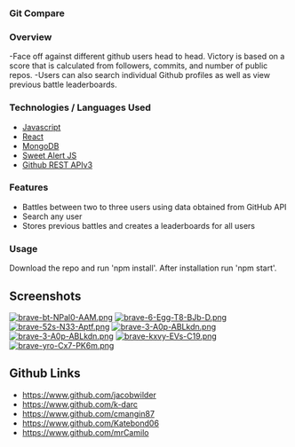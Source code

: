 ### Git Compare

### Overview
-Face off against different github users head to head. Victory is based on a score that is calculated from followers, commits, and number of public repos.
-Users can also search individual Github profiles as well as view previous battle leaderboards. 

### Technologies / Languages Used
- [Javascript](https://developer.mozilla.org/en-US/docs/Web/JavaScript)
- [React](https://reactjs.org)
- [MongoDB](https://mongodb.com)
- [Sweet Alert JS](https://sweetalert.js.org)
- [Github REST APIv3](https://developer.github.com/v3)

### Features
* Battles between two to three users using data obtained from GitHub API
* Search any user
* Stores previous battles and creates a leaderboards for all users 

### Usage
Download the repo and run 'npm install'. After installation run 'npm start'.

## Screenshots
[![brave-bt-NPal0-AAM.png](https://i.postimg.cc/vT3DF3vt/brave-bt-NPal0-AAM.png)](https://postimg.cc/cttdf72v)
[![brave-6-Egg-T8-BJb-D.png](https://i.postimg.cc/KYSGW62y/brave-6-Egg-T8-BJb-D.png)](https://postimg.cc/XrL6GDq2)
[![brave-52s-N33-Aptf.png](https://i.postimg.cc/FKyrXTrk/brave-52s-N33-Aptf.png)](https://postimg.cc/jWj0zQJR)
[![brave-3-A0p-ABLkdn.png](https://i.postimg.cc/xCjDs4jD/brave-3-A0p-ABLkdn.png)](https://postimg.cc/94kn01qJ)
[![brave-3-A0p-ABLkdn.png](https://i.postimg.cc/xCjDs4jD/brave-3-A0p-ABLkdn.png)](https://postimg.cc/94kn01qJ)
[![brave-kxvy-EVs-C19.png](https://i.postimg.cc/zXhzH4V0/brave-kxvy-EVs-C19.png)](https://postimg.cc/CzFTWPCq)
[![brave-yro-Cx7-PK6m.png](https://i.postimg.cc/WbSvZjsm/brave-yro-Cx7-PK6m.png)](https://postimg.cc/N5ySh39L)

## Github Links
* https://www.github.com/jacobwilder
* https://www.github.com/k-darc
* https://www.github.com/cmangin87
* https://www.github.com/Katebond06
* https://www.github.com/mrCamilo
